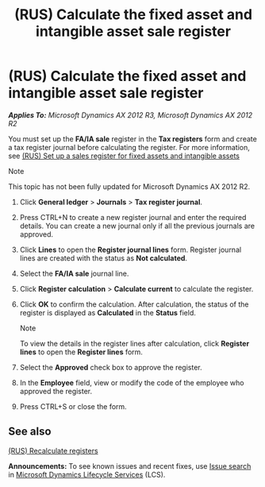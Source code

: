 ﻿---
title: (RUS) Calculate the fixed asset and intangible asset sale register
TOCTitle: (RUS) Calculate the fixed asset and intangible asset sale register
ms:assetid: f987a264-d6b5-46b3-90ad-f4aa5e35b924
ms:mtpsurl: https://technet.microsoft.com/en-us/library/JJ678647(v=AX.60)
ms:contentKeyID: 49388129
ms.date: 04/18/2014
mtps_version: v=AX.60
---

# (RUS) Calculate the fixed asset and intangible asset sale register 


_**Applies To:** Microsoft Dynamics AX 2012 R3, Microsoft Dynamics AX 2012 R2_

You must set up the **FA/IA sale** register in the **Tax registers** form and create a tax register journal before calculating the register. For more information, see [(RUS) Set up a sales register for fixed assets and intangible assets](rus-set-up-a-sales-register-for-fixed-assets-and-intangible-assets.md)


> [!NOTE]
> <P>This topic has not been fully updated for Microsoft Dynamics AX 2012 R2.</P>



1.  Click **General ledger** \> **Journals** \> **Tax register journal**.

2.  Press CTRL+N to create a new register journal and enter the required details. You can create a new journal only if all the previous journals are approved.

3.  Click **Lines** to open the **Register journal lines** form. Register journal lines are created with the status as **Not calculated**.

4.  Select the **FA/IA sale** journal line.

5.  Click **Register calculation** \> **Calculate current** to calculate the register.

6.  Click **OK** to confirm the calculation. After calculation, the status of the register is displayed as **Calculated** in the **Status** field.
    

    > [!NOTE]
    > <P>To view the details in the register lines after calculation, click <STRONG>Register lines</STRONG> to open the <STRONG>Register lines</STRONG> form.</P>



7.  Select the **Approved** check box to approve the register.

8.  In the **Employee** field, view or modify the code of the employee who approved the register.

9.  Press CTRL+S or close the form.

## See also

[(RUS) Recalculate registers](rus-recalculate-registers.md)

  
**Announcements:** To see known issues and recent fixes, use [Issue search](http://go.microsoft.com/fwlink/?linkid=389258) in [Microsoft Dynamics Lifecycle Services](http://go.microsoft.com/fwlink/?linkid=306505) (LCS).

